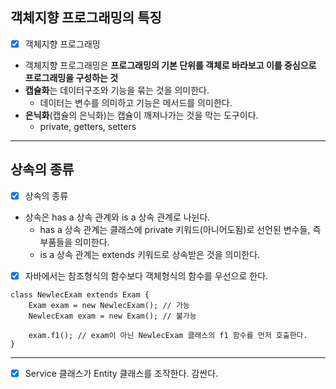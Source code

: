 ## 객체지향 프로그래밍의 특징
- [x] 객체지향 프로그래밍
- 객체지향 프로그래밍은 **프로그래밍의 기본 단위를 객체로 바라보고 이를 중심으로 프로그래밍을 구성하는 것**
- **캡슐화**는 데이터구조와 기능을 묶는 것을 의미한다.
  - 데이터는 변수를 의미하고 기능은 메서드를 의미한다.
- **은닉화**(캡슐의 은닉화)는 캡슐이 깨져나가는 것을 막는 도구이다.
  - private, getters, setters
---
## 상속의 종류
- [x] 상속의 종류
- 상속은 has a 상속 관계와 is a 상속 관계로 나뉜다.
  - has a 상속 관계는 클래스에 private 키워드(아니어도됨)로 선언된 변수들, 즉 부품들을 의미한다.
  - is a 상속 관계는 extends 키워드로 상속받은 것을 의미한다.
- [x] 자바에서는 참조형식의 함수보다 객체형식의 함수를 우선으로 한다.
~~~
class NewlecExam extends Exam {
    Exam exam = new NewlecExam(); // 가능
    NewlecExam exam = new Exam(); // 불가능
	
    exam.f1(); // exam이 아닌 NewlecExam 클래스의 f1 함수를 먼저 호출한다.
}
~~~
---
- [x] Service 클래스가 Entity 클래스를 조작한다. 감싼다.
